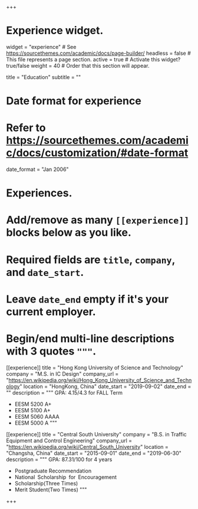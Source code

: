 +++
# Experience widget.
widget = "experience"  # See https://sourcethemes.com/academic/docs/page-builder/
headless = false  # This file represents a page section.
active = true  # Activate this widget? true/false
weight = 40  # Order that this section will appear.

title = "Education"
subtitle = ""

# Date format for experience
#   Refer to https://sourcethemes.com/academic/docs/customization/#date-format
date_format = "Jan 2006"

# Experiences.
#   Add/remove as many `[[experience]]` blocks below as you like.
#   Required fields are `title`, `company`, and `date_start`.
#   Leave `date_end` empty if it's your current employer.
#   Begin/end multi-line descriptions with 3 quotes `"""`.
[[experience]]
  title = "Hong Kong University of Science and Technology"
  company = "M.S. in IC Design"
  company_url = "https://en.wikipedia.org/wiki/Hong_Kong_University_of_Science_and_Technology"
  location = "HongKong, China"
  date_start = "2019-09-02"
  date_end = ""
  description = """
  GPA: 4.15/4.3 for FALL Term
  
  * EESM 5200 A+
  * EESM 5100 A+
  * EESM 5060 AAAA
  * EESM 5000 A
  """

[[experience]]
  title = "Central South University"
  company = "B.S. in Traffic Equipment and Control Engineering"
  company_url = "https://en.wikipedia.org/wiki/Central_South_University"
  location = "Changsha, China"
  date_start = "2015-09-01"
  date_end = "2019-06-30"
  description = """
  GPA: 87.31/100 for 4 years
  
  * Postgraduate Recommendation
  * National Scholarship for Encouragement 
  * Scholarship(Three Times)
  * Merit Student(Two Times)
    """
 

+++
